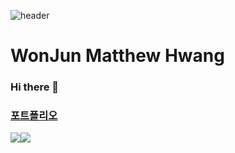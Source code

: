 ![header](https://capsule-render.vercel.app/api?type=Soft&color=auto&text=WELCOME)
# WonJun Matthew Hwang

### Hi there 👋

### [포트폴리오](https://github.com/potenter11/potenter11/blob/main/%ED%8F%AC%ED%8A%B8%ED%8F%B4%EB%A6%AC%EC%98%A4(%ED%99%A9%EC%9B%90%EC%A4%80).pdf)

<!--<img src="https://img.shields.io/badge/이름-색상코드?style=flat-square&logo=로고명&logoColor=로고색"/> -->

<img src="https://img.shields.io/badge/Java-007396?style=flat-square&logo=Java&logoColor=white"/><img src="https://img.shields.io/badge/JavaScript-F7DF1E?style=flat-square&logo=JavaScript&logoColor=white"/>

<!--
**potenter11/potenter11** is a ✨ _special_ ✨ repository because its `README.md` (this file) appears on your GitHub profile.

Here are some ideas to get you started:

- 🔭 I’m currently working on ...
- 🌱 I’m currently learning ...
- 👯 I’m looking to collaborate on ...
- 🤔 I’m looking for help with ...
- 💬 Ask me about ...
- 📫 How to reach me: ...
- 😄 Pronouns: ...
- ⚡ Fun fact: ...
-->

